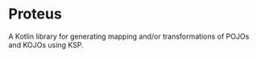 # Proteus
A Kotlin library for generating mapping and/or transformations of POJOs and KOJOs using KSP.
